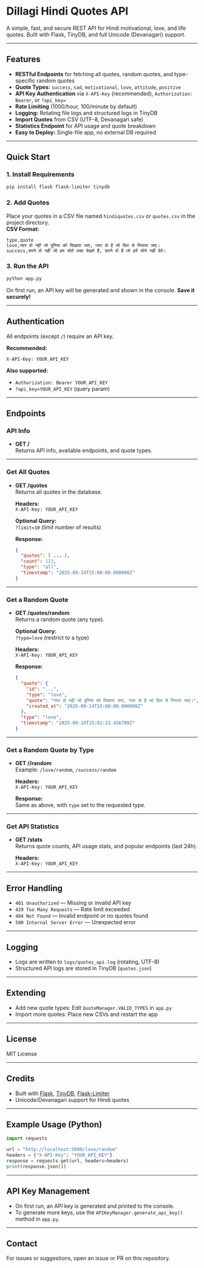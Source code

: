 # Dillagi Hindi Quotes API

A simple, fast, and secure REST API for Hindi motivational, love, and life quotes. Built with Flask, TinyDB, and full Unicode (Devanagari) support.

---

## Features

- **RESTful Endpoints** for fetching all quotes, random quotes, and type-specific random quotes
- **Quote Types:** `success`, `sad`, `motivational`, `love`, `attitude`, `positive`
- **API Key Authentication** via `X-API-Key` (recommended), `Authorization: Bearer`, or `?api_key=`
- **Rate Limiting** (1000/hour, 100/minute by default)
- **Logging:** Rotating file logs and structured logs in TinyDB
- **Import Quotes** from CSV (UTF-8, Devanagari safe)
- **Statistics Endpoint** for API usage and quote breakdown
- **Easy to Deploy:** Single-file app, no external DB required

---

## Quick Start

### 1. Install Requirements

```sh
pip install flask flask-limiter tinydb
```

### 2. Add Quotes

Place your quotes in a CSV file named `hindiquotes.csv` or `quotes.csv` in the project directory.  
**CSV Format:**  
```
type,quote
love,प्यार वो नहीं जो दुनिया को दिखाया जाए, प्यार वो है जो दिल से निभाया जाए।
success,सपने वो नहीं जो हम सोते वक्त देखते हैं, सपने वो हैं जो हमें सोने नहीं देते।
```

### 3. Run the API

```sh
python app.py
```

On first run, an API key will be generated and shown in the console. **Save it securely!**

---

## Authentication

All endpoints (except `/`) require an API key.

**Recommended:**  
```
X-API-Key: YOUR_API_KEY
```

**Also supported:**  
- `Authorization: Bearer YOUR_API_KEY`
- `?api_key=YOUR_API_KEY` (query param)

---

## Endpoints

### API Info

- **GET /**  
  Returns API info, available endpoints, and quote types.

---

### Get All Quotes

- **GET /quotes**  
  Returns all quotes in the database.

  **Headers:**  
  `X-API-Key: YOUR_API_KEY`

  **Optional Query:**  
  `?limit=10` (limit number of results)

  **Response:**
  ```json
  {
    "quotes": [ ... ],
    "count": 123,
    "type": "all",
    "timestamp": "2025-09-14T15:00:00.000000Z"
  }
  ```

---

### Get a Random Quote

- **GET /quotes/random**  
  Returns a random quote (any type).

  **Optional Query:**  
  `?type=love` (restrict to a type)

  **Headers:**  
  `X-API-Key: YOUR_API_KEY`

  **Response:**
  ```json
  {
    "quote": {
      "id": "...",
      "type": "love",
      "quote": "प्यार वो नहीं जो दुनिया को दिखाया जाए, प्यार वो है जो दिल से निभाया जाए।",
      "created_at": "2025-09-14T15:00:00.000000Z"
    },
    "type": "love",
    "timestamp": "2025-09-14T15:01:23.456789Z"
  }
  ```

---

### Get a Random Quote by Type

- **GET /<type>/random**  
  Example: `/love/random`, `/success/random`

  **Headers:**  
  `X-API-Key: YOUR_API_KEY`

  **Response:**  
  Same as above, with `type` set to the requested type.

---

### Get API Statistics

- **GET /stats**  
  Returns quote counts, API usage stats, and popular endpoints (last 24h).

  **Headers:**  
  `X-API-Key: YOUR_API_KEY`

---

## Error Handling

- `401 Unauthorized` — Missing or invalid API key
- `429 Too Many Requests` — Rate limit exceeded
- `404 Not Found` — Invalid endpoint or no quotes found
- `500 Internal Server Error` — Unexpected error

---

## Logging

- Logs are written to `logs/quotes_api.log` (rotating, UTF-8)
- Structured API logs are stored in TinyDB (`quotes.json`)

---

## Extending

- Add new quote types: Edit `QuoteManager.VALID_TYPES` in `app.py`
- Import more quotes: Place new CSVs and restart the app

---

## License

MIT License

---

## Credits

- Built with [Flask](https://flask.palletsprojects.com/), [TinyDB](https://tinydb.readthedocs.io/), [Flask-Limiter](https://flask-limiter.readthedocs.io/)
- Unicode/Devanagari support for Hindi quotes

---

## Example Usage (Python)

```python
import requests

url = "http://localhost:5000/love/random"
headers = {"X-API-Key": "YOUR_API_KEY"}
response = requests.get(url, headers=headers)
print(response.json())
```

---

## API Key Management

- On first run, an API key is generated and printed to the console.
- To generate more keys, use the `APIKeyManager.generate_api_key()` method in `app.py`.

---

## Contact

For issues or suggestions, open an issue or PR on this repository.